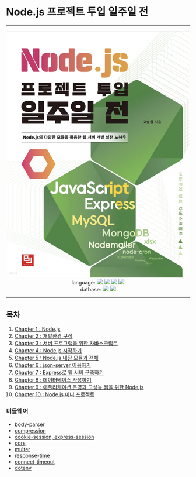 # Node.js 프로젝트 투입 일주일 전

***

<center><img src="./gitreadme/main.png" width="500"></center>

<div align="center">
    language:
	<img src="https://img.shields.io/badge/HTML5-E34F26?style=flat&logo=HTML5&logoColor=white" />
	<img src="https://img.shields.io/badge/CSS3-1572B6?style=flat&logo=CSS3&logoColor=white" />
    <img src="https://img.shields.io/badge/JavaScript-F7DF1E?style=flat&logo=JavaScript&logoColor=white" />
    <img src="https://img.shields.io/badge/Node.js-339933?style=flat&logo=Node.js&logoColor=white" /><br>
    datbase:
    <img src="https://img.shields.io/badge/MySQL-4479A1?style=flat&logo=MySQL&logoColor=white" />
    <img src="https://img.shields.io/badge/MongoDB-47A248?style=flat&logo=MongoDB&logoColor=white" />
</div>

***

## 목차

1. [Chapter 1 : Node.js](./gitreadme/ch1.md)
2. [Chapter 2 : 개발환경 구성](./gitreadme/ch2.md)
3. [Chapter 3 : 서버 프로그램을 위한 자바스크립트](./gitreadme/ch3.md)
4. [Chapter 4 : Node.js 시작하기](./gitreadme/ch4.md)
5. [Chapter 5 : Node.js 내장 모듈과 객체](./gitreadme/ch5.md)
6. [Chapter 6 : json-server 이용하기](./gitreadme/ch6.md)
7. [Chapter 7 : Express로 웹 서버 구축하기](./gitreadme/ch7.md)
8. [Chapter 8 : 데이터베이스 사용하기](./gitreadme/ch8.md)
9. [Chapter 9 : 애플리케이션 운영과 고성능 웹을 위한 Node.js](./gitreadme/ch9.md)
10. [Chapter 10 : Node.js 미니 프로젝트](./gitreadme/ch10.md)


### 미들웨어
* [body-parser](./gitreadme/middleware/body-parser.md)
* [compression](./gitreadme/middleware/compression.md)
* [cookie-session, express-session](./gitreadme/middleware/cookie-session_express-session.md)
* [cors](./gitreadme/middleware/cors.md)
* [multer](./gitreadme/middleware/multer.md)
* [response-time](./gitreadme/middleware/response-time.md)
* [connect-timeout](./gitreadme/middleware/connect-timeout.md)
* [dotenv](./gitreadme/middleware/dotenv.md)
